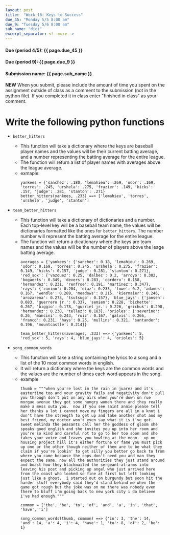 ```yaml
---
layout: post
title:  "Work 16: Keys to Success"
due_45: "Monday 5/5 8:00 am"
due_9: "Tuesday 5/6 8:00 am"
sub_name: "dict"
excerpt_separator: <!--more-->
---
```


#### Due (period 4/5): {{ page.due_45 }}
#### Due (period 9): {{ page.due_9 }}

#### Submission name: {{ page.sub_name }}
<!--more-->

**NEW** When you submit, please include the amount of time you spent on the assignment outside of class as a comment to the submission (not in the python file). If you completed it in class enter "finished in class" as your comment.

# Write the following python functions
* `better_hitters`
  * This function will take a dictionary where the keys are baseball player names and the values will be their current batting average, and a number representing the batting average for the entire league.
  * The function will return a list of player names with averages above the league average.
  * exmaple:
    ```
    yankees = {'sanchez': .180, 'lemahieu': .269, 'odor': .169, 'torres': .245, 'urshela': .275, 'frazier': .149, 'hicks': .157, 'judge': .281, 'stanton': .271}
    better_hitters(yankees, .233) ==> ['lemahieu', 'torres', 'urshela', 'judge', 'stanton']
    ```

* `team_better_hitters`
  * This function will take a dictionary of dictionaries and a number. Each top-level key will be a baseball team name, the values will be dictionaries  formatted like the ones for `better_hitters`. The number number will represent the batting average for the entire league.
  * The function will return a dicationary where the keys are team names and the values will be the number of players above the leage batting average.
    ```
    averages = {'yankees': {'sanchez': 0.18, 'lemahieu': 0.269, 'odor': 0.169, 'torres': 0.245, 'urshela': 0.275, 'frazier': 0.149, 'hicks': 0.157, 'judge': 0.281, 'stanton': 0.271}, 'red_sox': {'vazquez': 0.25, 'dalbec': 0.2, 'arroyo': 0.302, 'bogaerts': 0.349, 'devers': 0.283, 'cordero': 0.158, 'hernandez': 0.231, 'renfroe': 0.191, 'martinez': 0.347}, 'rays': {'zunino': 0.204, 'díaz': 0.235, 'lowe': 0.2, 'adames': 0.167, 'wendle': 0.289, 'meadows': 0.215, 'kiermaier': 0.246, 'arozarena': 0.273, 'tsutsugo': 0.157}, 'blue_jays': {'jansen': 0.083, 'guerrero jr.': 0.337, 'semien': 0.228, 'bichette': 0.267, 'biggio': 0.178, 'gurriel jr.': 0.226, 'grichuk': 0.298, 'hernandez': 0.238, 'tellez': 0.183}, 'orioles': {'severino': 0.26, 'mancini': 0.243, 'ruiz': 0.167, 'galvis': 0.266, 'franco': 0.231, 'hays': 0.25, 'mullins': 0.321, 'santander': 0.196, 'mountcastle': 0.214}}

    team_better_hitters(averages, .233) ==> {'yankees': 5, 'red_sox': 5, 'rays': 4, 'blue_jays': 4, 'orioles': 5}
    ```

* `song_common_words`
  * This function will take a string containing the lyrics to a song and a list of the 10 most common words in english.
  * It will return a dictionary where the keys are the common words and the values are the number of times each word appears in the song.
  * example
    ```
    thumb = """when you're lost in the rain in juarez and it's eastertime too and your gravity fails and negativity don't pull you through don't put on any airs when you're down on rue morgue avenue they got some hungry women there and they really make a mess outa you.  now if you see saint annie please tell her thanks a lot i cannot move my fingers are all in a knot i don't have the strength to get up and take another shot and my best friend, my doctor won't even say what it is i've got.  sweet melinda the peasants call her the goddess of gloom she speaks good english and she invites you up into her room and you're so kind and careful not to go to her too soon and she takes your voice and leaves you howling at the moon.  up on housing project hill it's either fortune or fame you must pick up one or the other though neither of them are to be what they claim if you're lookin' to get silly you better go back to from where you came because the cops don't need you and man they expect the same. now all the authorities they just stand around and boast how they blackmailed the sergeant-at-arms into leaving his post and picking up angel who just arrived here from the coast who looked so fine at first but left looking just like a ghost.  i started out on burgundy but soon hit the harder stuff everybody said they'd stand behind me when the game got rough but the joke was on me there was nobody even there to bluff i'm going back to new york city i do believe i've had enough."""

    common = ['the', 'be', 'to', 'of', 'and', 'a', 'in', 'that', 'have', 'i']

    song_common_words(thumb, common) ==> {'in': 3, 'the': 14, 'and': 14, 'a': 4, 'i': 4, 'have': 1, 'to': 8, 'of': 2, 'be': 1}
    ```
